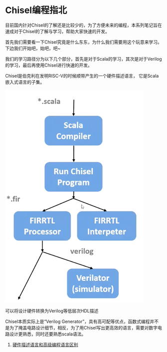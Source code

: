 # Chisel编程指北

目前国内针对Chisel的了解还是比较少的，为了方便未来的编程，本系列笔记旨在速成对于Chisel的了解与学习，帮助大家快速的开发。

首先我们需要看一下Chisel究竟是什么东东，为什么我们需要用这个玩意来学习。下边我们开始吧，始吧，吧~


我们的学习路径分为以下几个部分，首先是对于Scala的学习，其次是对于Verilog的学习，最后再使用Chisel进行快速的开发。

Chisel是伯克利在发明RISC-V的时候顺带产生的一个硬件描述语言， 它是Scala嵌入式语言的子集。

![alt text](image/1.png)

可以将设计硬件转换为Verilog等低层次HDL描述

Chisel本质实际上是“Verilog Generator”，具有高可配等优点，函数式编程并不是为了掩盖电路设计细节，相反，为了用Chisel写出更高效的语言，需要对数字电路设计更熟悉，同时还要熟悉scala语法。

1. [硬件描述语言和高级编程语言区别](https://chhzh123.github.io/blogs/2019-02-08-hll-and-hdl/)
